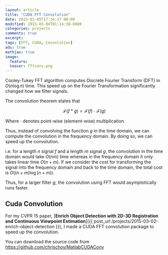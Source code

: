 ```yaml
---
layout: article
title: "CUDA FFT Convolution"
date: 2015-01-05T17:34:17-08:00
modified: 2015-03-04T01:14:30-0800
categories: projects
comments: true
excerpt:
tags: [FFT, CUDA, Convolution]
ads: true
mathjax: true
image:
  feature:
  teaser: fftconv.png
---
```


Cooley-Tukey FFT algorithm computes Discrete Fourier Transform (DFT) in $O(n \log n)$ time. This speed up on the Fourier Transformation significantly changed how we filter signals.

The convolution theorem states that

$$
\mathcal{F}(f \ast g ) = \mathcal{F}(f) \cdot \mathcal{F}(g)
$$

Where $\cdot$ denotes point-wise (element-wise) multiplication.

Thus, instead of convolving the function $g$ in the time domain, we can compute the convolution in the frequency domain. By doing so, we can speed up the convolution.

i.e. for a length $n$ signal $f$ and a length $m$ signal $g$, the convolution in the time domain would take $O(nm)$ time whereas in the frequency domain it only takes linear time $O(n + m)$. If we consider the cost for transforming the signal into the frequency domain and back to the time domain, the total cost is $O((n+m) \log (n+m))$.

Thus, for a larger filter $g$, the convolution using FFT would asymptotically runs faster.


## Cuda Convolution

For my CVPR 15 paper, [**Enrich Object Detection with 2D-3D Registration and Continuous Viewpoint Estimation**]({{ post_url /projects/2015-03-02-enrich-object-detection }}), I made a CUDA FFT convolution package to speed up the convolution.

You can download the source code from <https://github.com/chrischoy/MatlabCUDAConv>
